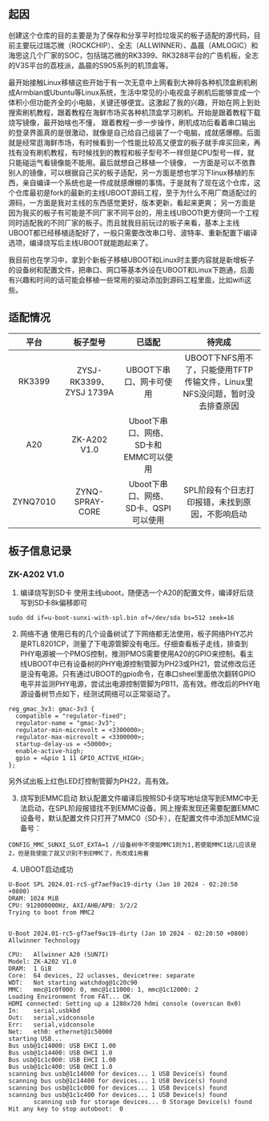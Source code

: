 ## 起因
创建这个仓库的目的主要是为了保存和分享平时捡垃圾买的板子适配的源代码，目前主要玩过瑞芯微（ROCKCHIP）、全志（ALLWINNER）、晶晨（AMLOGIC）和海思这几个厂家的SOC，包括瑞芯微的RK3399、RK3288平台的广告机板，全志的V3S平台的荔枝派，晶晨的S905系列的机顶盒等。

最开始接触Linux移植这些开始于有一次无意中上网看到大神将各种机顶盒刷机刷成Armbian或Ubuntu等Linux系统，生活中常见的小电视盒子刷机后能够变成一个体积小但功能齐全的小电脑，关键还够便宜。这激起了我的兴趣，开始在网上到处搜索刷机教程，跟着教程在海鲜市场买各种机顶盒学习刷机。开始是跟着教程下载烧写镜像，最开始啥也不懂，
跟着教程一步一步操作，刷机成功后看着串口输出的登录界面真的是很激动，就像是自己给自己组装了一个电脑，成就感爆棚。后面就是经常逛海鲜市场，有时候看到一个性能比较高又便宜的板子就手痒买回来，再找有没有刷机教程，有时候找到的教程和板子型号不一样但是CPU型号一样，就只能碰运气看镜像能不能用。最后就想自己移植一个镜像，
一方面是可以不依靠别人的镜像，可以根据自己买的板子适配，另一方面是想也学习下linux移植的东西，亲自编译一个系统也是一件成就感爆棚的事情。于是就有了现在这个仓库，这个仓库最初是fork的最新的主线UBOOT源码工程，至于为什么不用厂商适配过的源码，一方面是我对主线的东西感觉更好，版本更新，看起来更爽；
另一方面是因为我买的板子有可能是不同厂家不同平台的，用主线UBOOTt更方便同一个工程同时适配我的不同厂家的板子。而且就我目前玩过的板子来看，基本上主线UBOOT都已经移植适配好了，一般只需要改改串口号、波特率、重新配置下编译选项，编译烧写后主线UBOOT就能跑起来了。

我目前也在学习中，拿到个新板子移植UBOOT和Linux时主要内容就是新增板子的设备树和配置文件，把串口、网口等基本外设在UBOOT和Linux下跑通，后面有兴趣和时间的话可能会移植一些常用的驱动添加到源码工程里面，比如wifi这些。
## 适配情况

|平台|板子型号|已适配|待完成|
|:-:|:-:|:-:|:-:|
|RK3399|ZYSJ-RK3399、ZYSJ 1739A|UBOOT下串口、网卡可使用| UBOOT下NFS用不了，只能使用TFTP传输文件，Linux里NFS没问题，暂时没去排查原因|
|A20|ZK-A202 V1.0|Uboot下串口、网络、SD卡和EMMC可以使用||
|ZYNQ7010|ZYNQ-SPRAY-CORE|Uboot下串口、网络、SD卡、QSPI可以使用|SPL阶段有个日志打印报错，未找到原因，不影响启动|


## 板子信息记录

### ZK-A202 V1.0
1. 编译烧写到SD卡
使用主线uboot，随便选一个A20的配置文件，编译好后烧写到SD卡8k偏移即可
```
sudo dd if=u-boot-sunxi-with-spl.bin of=/dev/sda bs=512 seek=16
```
2. 网络不通
使用已有的几个设备树试了下网络都无法使用，板子网络PHY芯片是RTL8201CP，测量了下电源管脚没有电压。仔细查看板子走线，排查到PHY电源被一个PMOS控制，推测PMOS需要使用A20的GPIO来控制。看主线UBOOT中已有设备树的PHY电源控制管脚为PH23或PH21，尝试修改后还是没有电源。只有通过UBOOT的gpio命令，在串口sheel里面依次翻转GPIO电平并监测PHY电源，尝试出电源控制管脚为PB11，高有效。修改后的PHY电源设备树节点如下，经测试网络可以正常驱动了。
```
reg_gmac_3v3: gmac-3v3 {
  compatible = "regulator-fixed";
  regulator-name = "gmac-3v3";
  regulator-min-microvolt = <3300000>;
  regulator-max-microvolt = <3300000>;
  startup-delay-us = <50000>;
  enable-active-high;
  gpio = <&pio 1 11 GPIO_ACTIVE_HIGH>;
};
```
另外试出板上红色LED灯控制管脚为PH22，高有效。

3. 烧写到EMMC启动
默认配置文件编译后按照SD卡烧写地址烧写到EMMC中无法启动，在SPL阶段报错找不到EMMC设备。网上搜索发现还需要配置EMMC设备号，默认配置文件只打开了MMC0（SD卡），在配置文件中添加EMMC设备号：
```
CONFIG_MMC_SUNXI_SLOT_EXTA=1 //设备树中不使能MMC1则为1,若使能MMC1这儿应该是2，但是我使能了就又识别不到EMMC了，先改成1用着
```
4. UBOOT启动成功
```
U-Boot SPL 2024.01-rc5-gf7aef9ac19-dirty (Jan 10 2024 - 02:20:50 +0800)
DRAM: 1024 MiB
CPU: 912000000Hz, AXI/AHB/APB: 3/2/2
Trying to boot from MMC2


U-Boot 2024.01-rc5-gf7aef9ac19-dirty (Jan 10 2024 - 02:20:50 +0800) Allwinner Technology

CPU:   Allwinner A20 (SUN7I)
Model: ZK-A202 V1.0
DRAM:  1 GiB
Core:  64 devices, 22 uclasses, devicetree: separate
WDT:   Not starting watchdog@1c20c90
MMC:   mmc@1c0f000: 0, mmc@1c11000: 1, mmc@1c12000: 2
Loading Environment from FAT... OK
HDMI connected: Setting up a 1280x720 hdmi console (overscan 0x0)
In:    serial,usbkbd
Out:   serial,vidconsole
Err:   serial,vidconsole
Net:   eth0: ethernet@1c50000
starting USB...
Bus usb@1c14000: USB EHCI 1.00
Bus usb@1c14400: USB OHCI 1.0
Bus usb@1c1c000: USB EHCI 1.00
Bus usb@1c1c400: USB OHCI 1.0
scanning bus usb@1c14000 for devices... 1 USB Device(s) found
scanning bus usb@1c14400 for devices... 1 USB Device(s) found
scanning bus usb@1c1c000 for devices... 1 USB Device(s) found
scanning bus usb@1c1c400 for devices... 1 USB Device(s) found
       scanning usb for storage devices... 0 Storage Device(s) found
Hit any key to stop autoboot:  0 
```